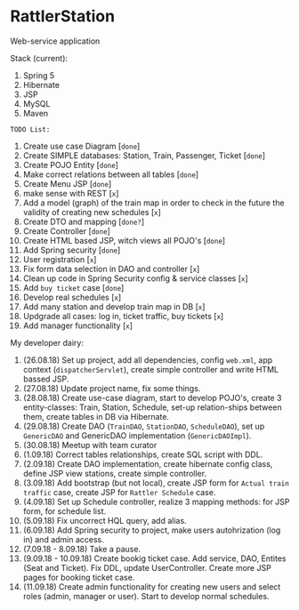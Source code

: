 # RattlerStation
Web-service application

Stack (current): 
  1. Spring 5
  2. Hibernate
  3. JSP
  4. MySQL
  5. Maven
  

`TODO List:`

1. Create use case Diagram [`done`]
2. Create SIMPLE databases: Station, Train, Passenger, Ticket [`done`]
3. Create POJO Entity [`done`]
4. Make correct relations between all tables [`done`]
5. Create Menu JSP [`done`]
6. make sense with REST [`x`]
7. Add a model (graph) of the train map in order to check in the future the validity of creating new schedules [`x`]
8. Create DTO and mapping [`done?`]
9. Create Controller [`done`]
10. Create HTML based JSP, witch views all POJO's [`done`]
11. Add Spring security [`done`]
12. User registration [`x`]
13. Fix form data selection in DAO and controller [`x`]
14. Clean up code in Spring Security config & service classes [`x`]
15. Add `buy ticket` case [`done`]
16. Develop real schedules [`x`]
17. Add many station and develop train map in DB [`x`]
18. Updgrade all cases: log in, ticket traffic, buy tickets [`x`]
19. Add manager functionality [`x`]

My developer dairy:

1. (26.08.18) Set up project, add all dependencies, config `web.xml`, app context (`dispatcherServlet`), create simple controller and write HTML bassed JSP.
2. (27.08.18) Update project name, fix some things.   
3. (28.08.18) Create use-case diagram, start to develop POJO's, create 3 entity-classes: Train, Station, Schedule, set-up relation-ships between them, create tables in DB via Hibernate.
4. (29.08.18) Create DAO (`TrainDAO`, `StationDAO`, `ScheduleDAO`), set up `GenericDAO` and GenericDAO implementation (`GenericDAOImpl`).
5. (30.08.18) Meetup with team curator
6. (1.09.18) Correct tables relationships, create SQL script with DDL.
7. (2.09.18) Create DAO implementation, create hibernate config class, define JSP view stations, create simple controller.
8. (3.09.18) Add bootstrap (but not local), create JSP form for `Actual train traffic` case, create JSP for `Rattler Schedule` case.
9. (4.09.18) Set up Schedule controller, realize 3 mapping methods: for JSP form, for schedule list.
10. (5.09.18) Fix uncorrect HQL query, add alias.
11. (6.09.18) Add Spring security to project, make users autohrization (log in) and admin access.
12. (7.09.18 - 8.09.18) Take a pause. 
13. (9.09.18 - 10.09.18) Create bookig ticket case. Add service, DAO, Entites (Seat and Ticket). Fix DDL, update UserController. Create more JSP pages for booking ticket case.
14. (11.09.18) Create admin functionality for creating new users and select roles (admin, manager or user). Start to develop normal schedules.
